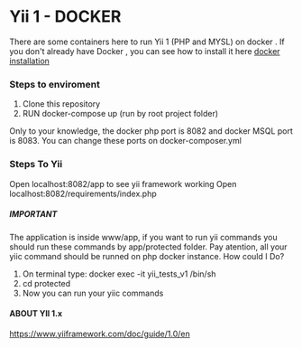 # Yii 1 - DOCKER

There are some containers here to run Yii 1 (PHP and MYSL) on docker .
If you don't already have Docker , you can see how to install it here [docker installation](https://docs.docker.com/get-started/ "docker installation")

### Steps to enviroment
1. Clone this repository 
1. RUN docker-compose up (run by root project folder)

Only to your knowledge, the docker php port is 8082 and docker MSQL port is 8083. You can change these ports on docker-composer.yml


### Steps To Yii
Open localhost:8082/app to see yii framework working
Open localhost:8082/requirements/index.php
##### IMPORTANT
The application is inside www/app, if you want to run yii commands you should run these commands by app/protected folder.
Pay atention, all your yiic command should be runned on php docker instance. How could I Do?
1. On terminal type: docker exec -it yii_tests_v1 /bin/sh
2. cd protected
3. Now you can run your yiic commands

#### ABOUT YII 1.x
https://www.yiiframework.com/doc/guide/1.0/en
